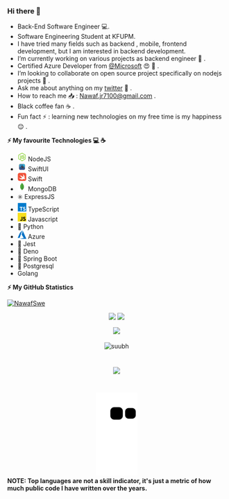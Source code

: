 ### Hi there 👋

<!-- **NawafSwe/NawafSwe** is a ✨ _special_ ✨ repository because its `README.md` (this file) appears on your GitHub profile. !-->
- Back-End Software Engineer 💻.
- Software Engineering Student at KFUPM.
- I have tried many fields such as backend , mobile, frontend development, but I am interested in backend development.
- I’m currently working on various projects as backend engineer 🔭 .
- Certified Azure Developer from <a href="https://github.com/microsoft">@Microsoft</a> 😍 🌱 .
- I’m looking to collaborate on open source project specifically on nodejs projects 👯 .
- Ask me about anything on my <a href="https://twitter.com/Nawaf_B_910">twitter</a> 💬 .
- How to reach me 📥 : Nawaf.jr7100@gmail.com .
- Black coffee fan ☕️ .
- Fun fact ⚡ : learning new technologies on my free time is my happiness 😌 .

<!--  Tech I use !-->
<b> ⚡️ My favourite Technologies 💻 ☕️</b>
<div>
  <ul>
    
<li><img height="20px" width="20px" src="Assessts/Nodejs.webp"/>   NodeJS</li>
<li><img height="20px" width="20px" src="Assessts/swiftui.png"/>  SwiftUI</li>
<li><img height="20px" width="20px" src="Assessts/swift.png"/>  Swift</li>
<li><img height="20px" width="20px" src="Assessts/mongdb.png"/>   MongoDB </li>
<li>✳️ ExpressJS</li>
<li><img height="20px" width="20px" src="Assessts/ts.png"/>  TypeScript</li>
<li><img height="20px" width="20px" src="Assessts/js.png"/>   Javascript</li>
<li>🐍    Python</li>
<li><img height="20px" width="20px" src="Assessts/azure-1.svg"/>  Azure</li>
    <li>🧪 Jest </li>
    <li>🦖 Deno </li>
    <li>🍃 Spring Boot</li>
    <li>📀 Postgresql</li>
    <li>Golang</li>
  </ul>
</div>

<b>⚡ My GitHub Statistics</b>  
<p align="left"> <a href="https://github.com/ryo-ma/github-profile-trophy"><img src="https://github-profile-trophy.vercel.app/?username=NawafSwe&theme=onedark&margin-w=15&margin-h=15&column=7" alt="NawafSwe" /></a> </p>
 
<p align="center">
<img height="180em" src="https://mz-github-stats.vercel.app/api?username=NawafSwe&show_icons=true&hide_border=true&theme=radical"/>

<!-- Most Used Languages -->
<img height="180em" src="https://mz-github-stats.vercel.app/api/top-langs/?username=NawafSwe&show_icons=true&hide_border=true&layout=compact&langs_count=8&theme=radical"/>

  <p align="center"> 
  <div  align="center"> <img src="https://activity-graph.herokuapp.com/graph?username=nawafswe&theme=xcode" /></div>

</p>
 <p align="center"> 
  <img align="center" width="450"  src="https://github-readme-streak-stats.herokuapp.com/?user=NawafSwe&theme=dark" alt="suubh" /> 

</p>

<div align="center" style="margin: 40px 40px">
    <a href="https://github.com/topdev0729/github-profile-views-counter">
        <img width="175px" src="https://komarev.com/ghpvc/?username=nawafswe&color=0A0A0A">
    </a>
  </div>
  <div  align="center"> <img src="https://raw.githubusercontent.com/muhiqsimui/muhiqsimui/output/github-contribution-grid-snake.svg" /></div>
<footer> <strong>
  NOTE: Top languages are not a skill indicator, it's just a metric of how much public code I have written over the years.
</strong> </footer>

</p>
